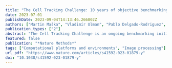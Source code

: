```yaml
---
title: "The Cell Tracking Challenge: 10 years of objective benchmarking"
date: 2023-07-01
publishDate: 2023-09-04T14:13:46.266802Z
authors: ["Martin Maška", "Vladimír Ulman", "Pablo Delgado-Rodriguez", "Estibaliz Gómez-de-Mariscal", "Tereza Nečasová", "Fidel A. Guerrero Peña", "Tsang Ing Ren", "Elliot M. Meyerowitz", "Tim Scherr", "Katharina Löffler", "Ralf Mikut", "Tianqi Guo", "Yin Wang", "Jan P. Allebach", "Rina Bao", "Noor M. Al-Shakarji", "Gani Rahmon", "Imad Eddine Toubal", "Kannappan Palaniappan", "Filip Lux", "Petr Matula", "Ko Sugawara", "Klas E. G. Magnusson", "Layton Aho", "Andrew R. Cohen", "Assaf Arbelle", "Tal Ben-Haim", "Tammy Riklin Raviv", "Fabian Isensee", "Paul F. Jäger", "Klaus H. Maier-Hein", "Yanming Zhu", "Cristina Ederra", "Ainhoa Urbiola", "Erik Meijering", "Alexandre Cunha", "Arrate Muñoz-Barrutia", "Michal Kozubek", "Carlos Ortiz-de-Solórzano"]
publication_types: ["2"]
abstract: "The Cell Tracking Challenge is an ongoing benchmarking initiative that has become a reference in cell segmentation and tracking algorithm development. Here, we present a significant number of improvements introduced in the challenge since our 2017 report. These include the creation of a new segmentation-only benchmark, the enrichment of the dataset repository with new datasets that increase its diversity and complexity, and the creation of a silver standard reference corpus based on the most competitive results, which will be of particular interest for data-hungry deep learning-based strategies. Furthermore, we present the up-to-date cell segmentation and tracking leaderboards, an in-depth analysis of the relationship between the performance of the state-of-the-art methods and the properties of the datasets and annotations, and two novel, insightful studies about the generalizability and the reusability of top-performing methods. These studies provide critical practical conclusions for both developers and users of traditional and machine learning-based cell segmentation and tracking algorithms."
featured: false
publication: "*Nature Methods*"
tags: ["Computational platforms and environments", "Image processing"]
url_pdf: "https://www.nature.com/articles/s41592-023-01879-y"
doi: "10.1038/s41592-023-01879-y"
---
```


